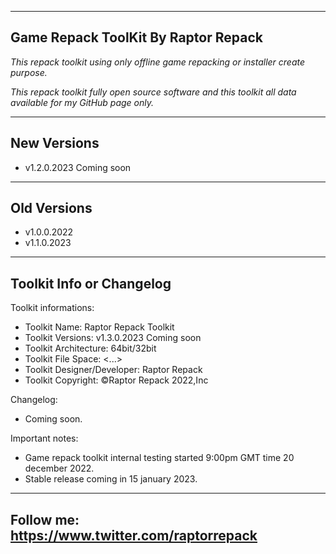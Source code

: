 ----------------------------------------------------------------------------------------------------
Game Repack ToolKit By Raptor Repack
----------------------------------------------------------------------------------------------------

*This repack toolkit using only offline game repacking or installer create purpose.*

*This repack toolkit fully open source software and this toolkit all data available for my GitHub page only.*

----------------------------------------------------------------------------------------------------
New Versions
----------------------------------------------------------------------------------------------------
- v1.2.0.2023 Coming soon
----------------------------------------------------------------------------------------------------
Old Versions
----------------------------------------------------------------------------------------------------
- v1.0.0.2022
- v1.1.0.2023

----------------------------------------------------------------------------------------------------
Toolkit Info or Changelog
----------------------------------------------------------------------------------------------------
Toolkit informations:
- Toolkit Name: Raptor Repack Toolkit
- Toolkit Versions: v1.3.0.2023 Coming soon
- Toolkit Architecture: 64bit/32bit
- Toolkit File Space: <...>
- Toolkit Designer/Developer: Raptor Repack
- Toolkit Copyright: ©Raptor Repack 2022,Inc

Changelog:
- Coming soon.

Important notes:

- Game repack toolkit internal testing started 9:00pm GMT time 20 december 2022.
- Stable release coming in 15 january 2023.
---------------------------------------------------------------------------------------------------
Follow me: https://www.twitter.com/raptorrepack
---------------------------------------------------------------------------------------------------
